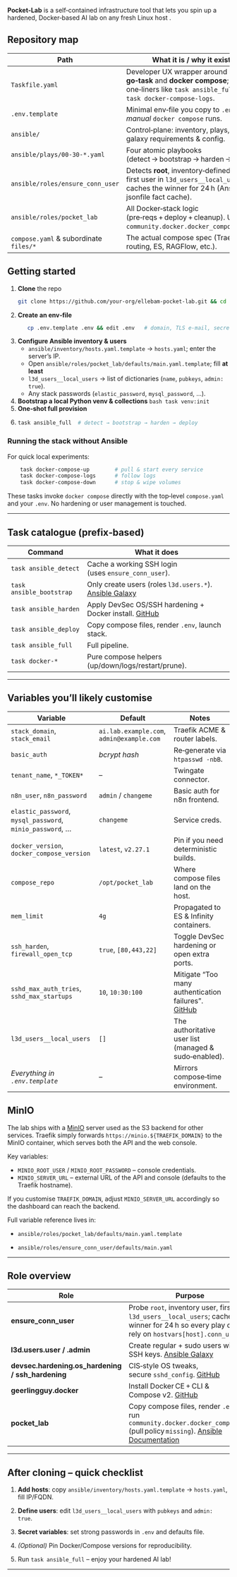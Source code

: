  **Pocket‑Lab**  is a self‑contained infrastructure tool that lets you spin up a hardened, Docker‑based AI lab on any fresh Linux host .

## Repository map

| Path                                 | What it is / why it exists                                                                                                                      |
| ------------------------------------ | ----------------------------------------------------------------------------------------------------------------------------------------------- |
| `Taskfile.yaml`                      | Developer UX wrapper around both **go‑task** and **docker compose**; exposes one‑liners like `task ansible_full` or `task docker-compose-logs`. |
| `.env.template`                      | Minimal env‑file you copy to `.env` for _manual_ `docker compose` runs.                                                                         |
| `ansible/`                           | Control‑plane: inventory, plays, roles, galaxy requirements & config.                                                                           |
| `ansible/plays/00‑30‑*.yaml`         | Four atomic playbooks (detect → bootstrap → harden → deploy).                                                                                   |
| `ansible/roles/ensure_conn_user`     | Detects **root**, inventory‑defined user, or first user in `l3d_users__local_users`, caches the winner for 24 h (Ansible jsonfile fact cache).  |
| `ansible/roles/pocket_lab`           | All Docker‑stack logic (pre‑reqs + deploy + cleanup). Uses `community.docker.docker_compose_v2`.                                                |
| `compose.yaml` & subordinate `files/*` | The actual compose spec (Traefik label routing, ES, RAGFlow, etc.).                                                                             |

## Getting started

1. **Clone** the repo
	```bash
	git clone https://github.com/your‑org/ellebam-pocket-lab.git && cd ellebam-pocket-lab
	```
2. **Create an env‑file**
   ```bash
      cp .env.template .env && edit .env   # domain, TLS e‑mail, secrets …
	```
3. **Configure Ansible inventory & users**
	- `ansible/inventory/hosts.yaml.template` → `hosts.yaml`; enter the server’s IP.
	- Open `ansible/roles/pocket_lab/defaults/main.yaml.template`; fill **at least**
    - `l3d_users__local_users` → list of dictionaries (`name`, `pubkeys`, `admin: true`).
    - Any stack passwords (`elastic_password`, `mysql_password`, …).
4. **Bootstrap a local Python venv & collections**
	   ```bash
	   task venv:init
		```
5. **One‑shot full provision**
6. 
	```bash
	task ansible_full  # detect → bootstrap → harden → deploy
	```

### Running the stack **without** Ansible

For quick local experiments:

```bash
	task docker-compose-up        # pull & start every service
	task docker-compose-logs      # follow logs
	task docker-compose-down      # stop & wipe volumes

```


These tasks invoke `docker compose` directly with the top‑level `compose.yaml` and your `.env`. No hardening or user management is touched.

---

## Task catalogue (prefix‑based)

|Command|What it does|
|---|---|
|`task ansible_detect`|Cache a working SSH login (uses `ensure_conn_user`).|
|`task ansible_bootstrap`|Only create users (roles `l3d.users.*`). [Ansible Galaxy](https://galaxy.ansible.com/ui/repo/published/l3d/users/content/role/user/?utm_source=chatgpt.com)|
|`task ansible_harden`|Apply DevSec OS/SSH hardening + Docker install. [GitHub](https://github.com/dev-sec/ansible-collection-hardening?utm_source=chatgpt.com)|
|`task ansible_deploy`|Copy compose files, render `.env`, launch stack.|
|`task ansible_full`|Full pipeline.|
|`task docker-*`|Pure compose helpers (up/down/logs/restart/prune).|

---

## Variables you’ll likely customise

|Variable|Default|Notes|
|---|---|---|
|`stack_domain`, `stack_email`|`ai.lab.example.com`, `admin@example.com`|Traefik ACME & router labels.|
|`basic_auth`|_bcrypt hash_|Re‑generate via `htpasswd -nbB`.|
|`tenant_name`, `*_TOKEN*`|–|Twingate connector.|
|`n8n_user`, `n8n_password`|`admin` / `changeme`|Basic auth for n8n frontend.|
|`elastic_password`, `mysql_password`, `minio_password`, …|`changeme`|Service creds.|
|`docker_version`, `docker_compose_version`|`latest`, `v2.27.1`|Pin if you need deterministic builds.|
|`compose_repo`|`/opt/pocket_lab`|Where compose files land on the host.|
|`mem_limit`|`4g`|Propagated to ES & Infinity containers.|
|`ssh_harden`, `firewall_open_tcp`|`true`, `[80,443,22]`|Toggle DevSec hardening or open extra ports.|
|`sshd_max_auth_tries`, `sshd_max_startups`|`10`, `10:30:100`|Mitigate “Too many authentication failures”. [GitHub](https://github.com/geerlingguy/ansible-role-docker?utm_source=chatgpt.com)|
|`l3d_users__local_users`|`[]`|The authoritative user list (managed & sudo‑enabled).|
|_Everything in `.env.template`_|–|Mirrors compose‑time environment.|

## MinIO

The lab ships with a [MinIO](https://min.io) server used as the S3 backend for
other services. Traefik simply forwards `https://minio.${TRAEFIK_DOMAIN}` to the
MinIO container, which serves both the API and the web console.

Key variables:

- `MINIO_ROOT_USER` / `MINIO_ROOT_PASSWORD` – console credentials.
- `MINIO_SERVER_URL` – external URL of the API and console (defaults to the
  Traefik hostname).

If you customise `TRAEFIK_DOMAIN`, adjust `MINIO_SERVER_URL` accordingly so the
dashboard can reach the backend.


Full variable reference lives in:

- `ansible/roles/pocket_lab/defaults/main.yaml.template`
    
- `ansible/roles/ensure_conn_user/defaults/main.yaml`
    

---

## Role overview

|Role|Purpose|
|---|---|
|**ensure_conn_user**|Probe `root`, inventory user, first in `l3d_users__local_users`; cache winner for 24 h so every play can rely on `hostvars[host].conn_user`.|
|**l3d.users.user / .admin**|Create regular + sudo users with SSH keys. [Ansible Galaxy](https://galaxy.ansible.com/ui/repo/published/l3d/users/content/role/user/?utm_source=chatgpt.com)|
|**devsec.hardening.os_hardening / ssh_hardening**|CIS‑style OS tweaks, secure `sshd_config`. [GitHub](https://github.com/dev-sec/ansible-collection-hardening?utm_source=chatgpt.com)|
|**geerlingguy.docker**|Install Docker CE + CLI & Compose v2. [GitHub](https://github.com/geerlingguy/ansible-role-docker?utm_source=chatgpt.com)|
|**pocket_lab**|Copy compose files, render `.env`, run `community.docker.docker_compose_v2` (pull policy `missing`). [Ansible Documentation](https://docs.ansible.com/ansible/latest/collections/community/docker/docker_compose_v2_module.html?utm_source=chatgpt.com)|

---

## After cloning – quick checklist

1. **Add hosts**: copy `ansible/inventory/hosts.yaml.template` → `hosts.yaml`, fill IP/FQDN.
    
2. **Define users**: edit `l3d_users__local_users` with `pubkeys` and `admin: true`.
    
3. **Secret variables**: set strong passwords in `.env` and defaults file.
    
4. _(Optional)_ Pin Docker/Compose versions for reproducibility.
    
5. Run `task ansible_full` – enjoy your hardened AI lab!
****